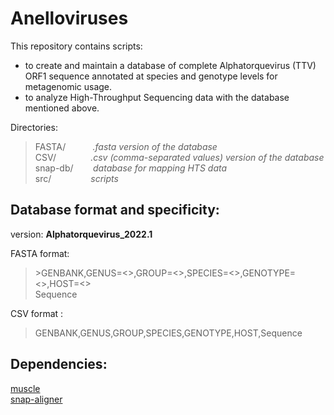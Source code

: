 # Anelloviruses

This repository contains scripts:
-  to create and maintain a database of complete Alphatorquevirus (TTV) ORF1 sequence annotated at species and genotype levels for metagenomic usage.
-  to analyze High-Throughput Sequencing data with the database mentioned above.


Directories:   
>FASTA/        &nbsp;&nbsp;&nbsp;&nbsp;&nbsp;&nbsp;&nbsp;&nbsp;&nbsp;&nbsp;*.fasta version of the database*  
>CSV/          &nbsp;&nbsp;&nbsp;&nbsp;&nbsp;&nbsp;&nbsp;&nbsp;&nbsp;&nbsp;&nbsp;&nbsp;&nbsp;*.csv (comma-separated values) version of the database*  
>snap-db/      &nbsp;&nbsp;&nbsp;&nbsp;&nbsp;&nbsp;&nbsp;*database for mapping HTS data*  
>src/          &nbsp;&nbsp;&nbsp;&nbsp;&nbsp;&nbsp;&nbsp;&nbsp;&nbsp;&nbsp;&nbsp;&nbsp;&nbsp;&nbsp;&nbsp;*scripts*  


## Database format and specificity:  
version: **Alphatorquevirus_2022.1**  

FASTA format:  
>\>GENBANK,GENUS=<>,GROUP=<>,SPECIES=<>,GENOTYPE=<>,HOST=<>  
>Sequence

CSV format :
>GENBANK,GENUS,GROUP,SPECIES,GENOTYPE,HOST,Sequence


## Dependencies:

[muscle](https://www.drive5.com/muscle/downloads.htm)  
[snap-aligner](http://snap.cs.berkeley.edu/) 
